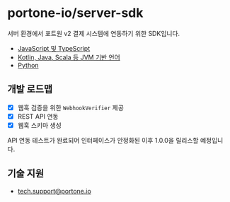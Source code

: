 # portone-io/server-sdk

서버 환경에서 포트원 v2 결제 시스템에 연동하기 위한 SDK입니다.

- [JavaScript 및 TypeScript](javascript)
- [Kotlin, Java, Scala 등 JVM 기반 언어](jvm)
- [Python](python)


## 개발 로드맵
* [x] 웹훅 검증을 위한 `WebhookVerifier` 제공
* [x] REST API 연동
* [x] 웹훅 스키마 생성

API 연동 테스트가 완료되어 인터페이스가 안정화된 이후 1.0.0을 릴리스할 예정입니다.


## 기술 지원

- tech.support@portone.io

